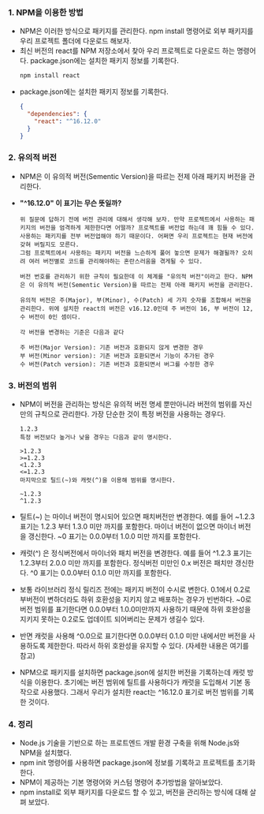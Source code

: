 ### **1. NPM을 이용한 방법**

- NPM은 이러한 방식으로 패키지를 관리한다. npm install 명령어로 외부 패키지를 우리 프로젝트 폴더에 다운로드 해보자.
- 최신 버전의 react를 NPM 저장소에서 찾아 우리 프로젝트로 다운로드 하는 명령어다. package.json에는 설치한 패키지 정보를 기록한다.
  ```bash
  npm install react
  ```
- package.json에는 설치한 패키지 정보를 기록한다.
  ```json
  {
    "dependencies": {
      "react": "^16.12.0"
    }
  }
  ```

### **2. 유의적 버전**

- NPM은 이 유의적 버전(Sementic Version)을 따르는 전제 아래 패키지 버전을 관리한다.
- **"^16.12.0" 이 표기는 무슨 뜻일까?**

  ```text
  위 질문에 답하기 전에 버전 관리에 대해서 생각해 보자. 만약 프로젝트에서 사용하는 패키지의 버전을 엄격하게 제한한다면 어떨까? 프로젝트를 버전업 하는데 꽤 힘들 수 있다.
  사용하는 패키지를 전부 버전업해야 하기 때문이다. 어쩌면 우리 프로젝트는 현재 버전에 갖혀 버릴지도 모른다.
  그럼 프로젝트에서 사용하는 패키지 버전을 느슨하게 풀어 놓으면 문제가 해결될까? 오히려 여러 버전별로 코드를 관리해야하는 혼란스러움을 겪게될 수 있다.

  버전 번호를 관리하기 위한 규칙이 필요한데 이 체계를 "유의적 버전"이라고 한다. NPM은 이 유의적 버전(Sementic Version)을 따르는 전제 아래 패키지 버전을 관리한다.

  유의적 버전은 주(Major), 부(Minor), 수(Patch) 세 가지 숫자를 조합해서 버전을 관리한다. 위에 설치한 react의 버전은 v16.12.0인데 주 버전이 16, 부 버전이 12, 수 버전이 0인 셈이다.

  각 버전을 변경하는 기준은 다음과 같다

  주 버전(Major Version): 기존 버전과 호환되지 않게 변경한 경우
  부 버전(Minor version): 기존 버전과 호환되면서 기능이 추가된 경우
  수 버전(Patch version): 기존 버전과 호환되면서 버그를 수정한 경우
  ```

### **3. 버전의 범위**

- NPM이 버전을 관리하는 방식은 유의적 버전 명세 뿐만아니라 버전의 범위를 자신만의 규칙으로 관리한다. 가장 단순한 것이 특정 버전을 사용하는 경우다.

  ```text
  1.2.3
  특정 버전보다 높거나 낮을 경우는 다음과 같이 명시한다.

  >1.2.3
  >=1.2.3
  <1.2.3
  <=1.2.3
  마지막으로 틸드(~)와 캐럿(^)을 이용해 범위를 명시한다.

  ~1.2.3
  ^1.2.3
  ```

- 틸트(~) 는 마이너 버전이 명시되어 있으면 패치버전만 변경한다. 예를 들어 ~1.2.3 표기는 1.2.3 부터 1.3.0 미만 까지를 포함한다. 마이너 버전이 없으면 마이너 버전을 갱신한다. ~0 표기는 0.0.0부터 1.0.0 미만 까지를 포함한다.
- 캐럿(^) 은 정식버전에서 마이너와 패치 버전을 변경한다. 예를 들어 ^1.2.3 표기는 1.2.3부터 2.0.0 미만 까지를 포함한다. 정식버전 미만인 0.x 버전은 패치만 갱신한다. ^0 표기는 0.0.0부터 0.1.0 미만 까지를 포함한다.
- 보통 라이브러리 정식 릴리즈 전에는 패키지 버전이 수시로 변한다. 0.1에서 0.2로 부버전이 변하더라도 하위 호환성을 지키지 않고 배포하는 경우가 빈번하다. ~0로 버전 범위를 표기한다면 0.0.0부터 1.0.0미만까지 사용하기 때문에 하위 호완성을 지키지 못하는 0.2로도 업데이트 되어버리는 문제가 생길수 있다.
- 반면 캐럿을 사용해 ^0.0으로 표기한다면 0.0.0부터 0.1.0 미만 내에서만 버전을 사용하도록 제한한다. 따라서 하위 호완성을 유지할 수 있다. (자세한 내용은 여기를 참고)
- NPM으로 패키지를 설치하면 package.json에 설치한 버전을 기록하는데 캐럿 방식을 이용한다. 초기에는 버전 범위에 틸트를 사용하다가 캐럿을 도입해서 기본 동작으로 사용했다. 그래서 우리가 설치한 react는 ^16.12.0 표기로 버전 범위를 기록한 것이다.

### **4. 정리**

- Node.js 기술을 기반으로 하는 프로트엔드 개발 환경 구축을 위해 Node.js와 NPM을 설치했다.
- npm init 명령어를 사용하면 package.json에 정보를 기록하고 프로젝트를 초기화 한다.
- NPM이 제공하는 기본 명령어와 커스텀 명령어 추가방법을 알아보았다.
- npm install로 외부 패키지를 다운로드 할 수 있고, 버전을 관리하는 방식에 대해 살펴 보았다.
